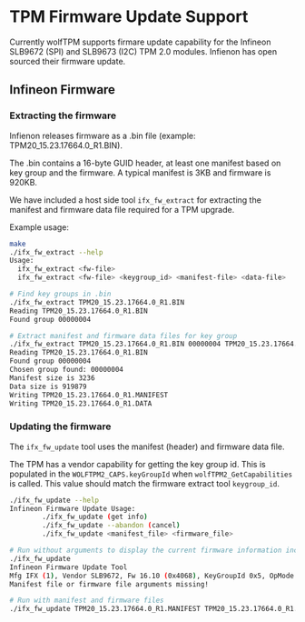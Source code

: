 # TPM Firmware Update Support

Currently wolfTPM supports firmare update capability for the Infineon SLB9672 (SPI) and SLB9673 (I2C) TPM 2.0 modules. Infienon has open sourced their firmware update.

## Infineon Firmware

### Extracting the firmware

Infienon releases firmware as a .bin file (example: TPM20_15.23.17664.0_R1.BIN).

The .bin contains a 16-byte GUID header, at least one manifest based on key group and the firmware. A typical manifest is 3KB and firmware is 920KB.

We have included a host side tool `ifx_fw_extract` for extracting the manifest and firmware data file required for a TPM upgrade.

Example usage:

```sh
make
./ifx_fw_extract --help
Usage:
  ifx_fw_extract <fw-file>
  ifx_fw_extract <fw-file> <keygroup_id> <manifest-file> <data-file>

# Find key groups in .bin
./ifx_fw_extract TPM20_15.23.17664.0_R1.BIN
Reading TPM20_15.23.17664.0_R1.BIN
Found group 00000004

# Extract manifest and firmware data files for key group
./ifx_fw_extract TPM20_15.23.17664.0_R1.BIN 00000004 TPM20_15.23.17664.0_R1.MANIFEST TPM20_15.23.17664.0_R1.DATA
Reading TPM20_15.23.17664.0_R1.BIN
Found group 00000004
Chosen group found: 00000004
Manifest size is 3236
Data size is 919879
Writing TPM20_15.23.17664.0_R1.MANIFEST
Writing TPM20_15.23.17664.0_R1.DATA
```

### Updating the firmware

The `ifx_fw_update` tool uses the manifest (header) and firmware data file.

The TPM has a vendor capability for getting the key group id. This is populated in the `WOLFTPM2_CAPS.keyGroupId` when `wolfTPM2_GetCapabilities` is called. This value should match the firmware extract tool `keygroup_id`.

```sh
./ifx_fw_update --help
Infineon Firmware Update Usage:
        ./ifx_fw_update (get info)
        ./ifx_fw_update --abandon (cancel)
        ./ifx_fw_update <manifest_file> <firmware_file>

# Run without arguments to display the current firmware information including key group id and operational mode
./ifx_fw_update
Infineon Firmware Update Tool
Mfg IFX (1), Vendor SLB9672, Fw 16.10 (0x4068), KeyGroupId 0x5, OpMode 0x4
Manifest file or firmware file arguments missing!

# Run with manifest and firmware files
./ifx_fw_update TPM20_15.23.17664.0_R1.MANIFEST TPM20_15.23.17664.0_R1.DATA

```
